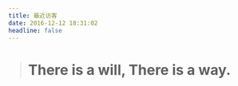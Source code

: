 ```yaml
---
title: 最近访客
date: 2016-12-12 18:31:02
headline: false
---
```

<blockquote class="blockquote-center"><h1>There is a will, There is a way.</h1></blockquote>
<div class="ds-recent-visitors" data-num-items="28" data-avatar-size="42" id="ds-recent-visitors"></div>